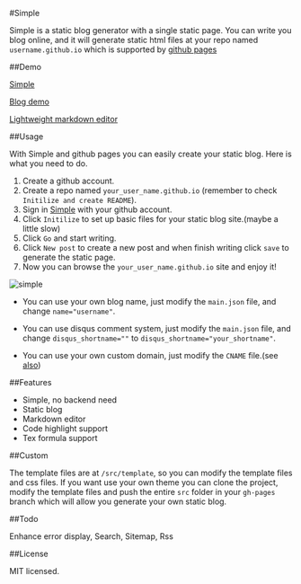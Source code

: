 #Simple

Simple is a static blog generator with a single static page. You can write you blog online, and it will generate static html files at your repo named `username.github.io` which is supported by [github pages](https://pages.github.com)

##Demo

[Simple](http://isnowfy.github.io/simple)

[Blog demo](http://isnowfy.github.io/)

[Lightweight markdown editor](http://isnowfy.github.io/simple/editor.html)

##Usage

With Simple and github pages you can easily create your static blog. Here is what you need to do.

1. Create a github account.
2. Create a repo named `your_user_name.github.io` (remember to check `Initilize and create README`).
3. Sign in [Simple](http://isnowfy.github.io/simple) with your github account.
4. Click `Initilize` to set up basic files for your static blog site.(maybe a little slow)
5. Click `Go` and start writing.
6. Click `New post` to create a new post and when finish writing click `save` to generate the static page.
7. Now you can browse the `your_user_name.github.io` site and enjoy it!

![simple](http://isnowfy.github.io/img/Simple.png)

* You can use your own blog name, just modify the `main.json` file, and change `name="username"`.

* You can use disqus comment system, just modify the `main.json` file, and change `disqus_shortname=""` to `disqus_shortname="your_shortname"`.

* You can use your own custom domain, just modify the `CNAME` file.(see [also](https://help.github.com/articles/setting-up-a-custom-domain-with-github-pages))

##Features

* Simple, no backend need
* Static blog
* Markdown editor
* Code highlight support
* Tex formula support

##Custom

The template files are at `/src/template`, so you can modify the template files and css files. If you want use your own theme you can clone the project, modify the template files and push the entire `src` folder in your `gh-pages` branch which will allow you generate your own static blog.

##Todo

Enhance error display, Search, Sitemap, Rss

##License

MIT licensed.
